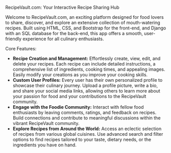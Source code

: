 RecipeVault.com: Your Interactive Recipe Sharing Hub
<p>Welcome to RecipeVault.com, an exciting platform designed for food lovers to share, discover, and explore an extensive collection of mouth-watering recipes. Built using HTML, CSS, and Bootstrap for the front-end, and Django with an SQL database for the back-end, this app offers a smooth, user-friendly experience for all culinary enthusiasts.</p>
Core Features:
<ul> <li> <b>Recipe Creation and Management:</b> Effortlessly create, view, edit, and delete your recipes. Each recipe can include detailed instructions, a comprehensive list of ingredients, cooking times, and appealing images. Easily modify your creations as you improve your cooking skills. </li> <li> <b>Custom User Profiles:</b> Every user has their own personalized profile to showcase their culinary journey. Upload a profile picture, write a bio, and share your social media links, allowing others to learn more about your passion for food and your contributions to the RecipeVault community. </li> <li> <b>Engage with the Foodie Community:</b> Interact with fellow food enthusiasts by leaving comments, ratings, and feedback on recipes. Build connections and contribute to meaningful discussions within the vibrant RecipeVault community. </li> <li> <b>Explore Recipes from Around the World:</b> Access an eclectic selection of recipes from various global cuisines. Use advanced search and filter options to find recipes tailored to your taste, dietary needs, or the ingredients you have on hand. </li> </ul>



